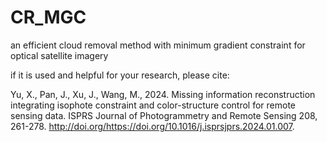 # CR_MGC
an efficient cloud removal method with minimum gradient constraint for optical satellite imagery

if it is used and helpful for your research, please cite:

Yu, X., Pan, J., Xu, J., Wang, M., 2024. Missing information reconstruction integrating isophote constraint and color-structure control for remote sensing data. ISPRS Journal of Photogrammetry and Remote Sensing 208, 261-278. http://doi.org/https://doi.org/10.1016/j.isprsjprs.2024.01.007.

